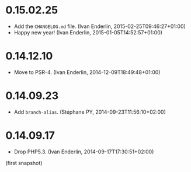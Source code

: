 # 0.15.02.25

  * Add the `CHANGELOG.md` file. (Ivan Enderlin, 2015-02-25T09:46:27+01:00)
  * Happy new year! (Ivan Enderlin, 2015-01-05T14:52:57+01:00)

# 0.14.12.10

  * Move to PSR-4. (Ivan Enderlin, 2014-12-09T18:49:48+01:00)

# 0.14.09.23

  * Add `branch-alias`. (Stéphane PY, 2014-09-23T11:56:10+02:00)

# 0.14.09.17

  * Drop PHP5.3. (Ivan Enderlin, 2014-09-17T17:30:51+02:00)

(first snapshot)
